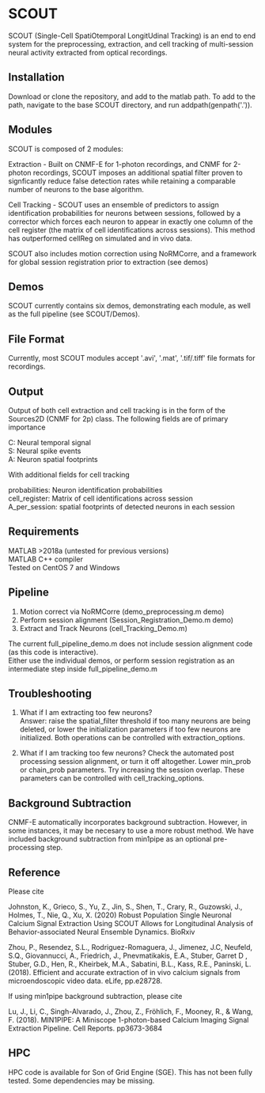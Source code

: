 # SCOUT
SCOUT (Single-Cell SpatiOtemporal LongitUdinal Tracking) is an end to end system for the preprocessing, extraction, and cell tracking of multi-session neural activity extracted from optical recordings. 

## Installation
Download or clone the repository, and add to the matlab path. To add to the path, navigate to the base SCOUT directory, and run 
    addpath(genpath('.')).

## Modules
SCOUT is composed of 2 modules:

Extraction - Built on CNMF-E for 1-photon recordings, and CNMF for 2-photon recordings, SCOUT imposes an additional spatial filter proven to signficantly reduce false detection rates while retaining a comparable number of neurons to the base algorithm.

Cell Tracking - SCOUT uses an ensemble of predictors to assign identification probabilities for neurons between sessions, followed by a corrector which forces each neuron to appear in exactly one column of the cell register (the matrix of cell identifications across sessions). This method has outperformed cellReg on simulated and in vivo data.

SCOUT also includes motion correction using NoRMCorre, and a framework for global session registration prior to extraction (see demos)
## Demos
SCOUT currently contains six demos, demonstrating each module, as well as the full pipeline (see SCOUT/Demos). 

## File Format
Currently, most SCOUT modules accept '.avi', '.mat', '.tif/.tiff' file formats for recordings.

## Output
Output of both cell extraction and cell tracking is in the form of the Sources2D (CNMF for 2p) class. The following fields are of primary importance

C: Neural temporal signal  
S: Neural spike events  
A: Neuron spatial footprints  

With additional fields for cell tracking

probabilities: Neuron identification probabilities  
cell_register: Matrix of cell identifications across session  
A_per_session: spatial footprints of detected neurons in each session

## Requirements 
MATLAB >2018a (untested for previous versions)  
MATLAB C++ compiler  
Tested on CentOS 7 and Windows

## Pipeline
1. Motion correct via NoRMCorre (demo_preprocessing.m demo)
2. Perform session alignment (Session_Registration_Demo.m demo)
3. Extract and Track Neurons (cell_Tracking_Demo.m)

The current full_pipeline_demo.m does not include session alignment code (as this code is interactive).   
Either use the individual demos, or perform session registration as an intermediate step inside full_pipeline_demo.m

## Troubleshooting
1. What if I am extracting too few neurons?  
Answer: raise the spatial_filter threshold if too many neurons are being deleted, 
or lower the initialization parameters if too few neurons are initialized. Both operations can be controlled with extraction_options.

2. What if I am tracking too few neurons? Check the automated post processing session alignment, or turn it off altogether. 
Lower min_prob or chain_prob parameters. Try increasing the session overlap. These parameters can be controlled with cell_tracking_options.

## Background Subtraction
CNMF-E automatically incorporates background subtraction. However, in some instances, it may be necesary to use a more robust method. We have included background subtraction from min1pipe as an optional pre-processing step.

## Reference
Please cite

Johnston, K., Grieco, S., Yu, Z., Jin, S., Shen, T., Crary, R., Guzowski, J., Holmes, T., Nie, Q., Xu, X. (2020) Robust Population Single Neuronal Calcium Signal Extraction Using SCOUT Allows for Longitudinal Analysis of Behavior-associated Neural Ensemble Dynamics. BioRxiv

Zhou, P., Resendez, S.L., Rodriguez-Romaguera, J., Jimenez, J.C, Neufeld, S.Q., Giovannucci, A., Friedrich, J., Pnevmatikakis, E.A., Stuber, Garret D , Stuber, G.D., Hen, R., Kheirbek, M.A., Sabatini, B.L., Kass, R.E., Paninski, L. (2018). Efficient and accurate extraction of in vivo calcium signals from microendoscopic video data. eLife, pp.e28728. 

If using min1pipe background subtraction, please cite

Lu, J., Li, C., Singh-Alvarado, J., Zhou, Z., Fröhlich, F., Mooney, R., & Wang, F. (2018). MIN1PIPE: A Miniscope 1-photon-based Calcium Imaging Signal Extraction Pipeline. Cell Reports. pp3673-3684


## HPC
HPC code is available for Son of Grid Engine (SGE). This has not been fully tested. Some dependencies may be missing.









